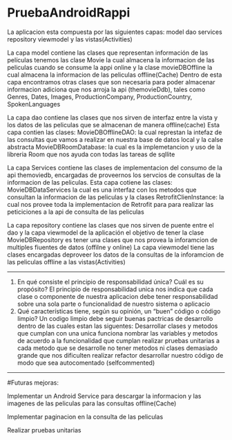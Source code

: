 # PruebaAndroidRappi

La aplicacion esta compuesta por las siguientes capas:
model
dao
services
repository
viewmodel
y las vistas(Activities)

La capa model contiene las clases que representan información de las películas 
tenemos las clase Movie la cual almacena la informacion de las peliculas cuando se consume la appi online
y la clase movieDBOffline la cual almacena la informacion de las peliculas offline(Cache)
Dentro de esta capa encontramos otras clases que son necesaria para poder almacenar informacion adiciona que nos arroja la api (themovieDdb), tales como
Genres, Dates, Images, ProductionCompany, ProductionCountry, SpokenLanguages

La capa dao contiene las clases que nos sirven de interfaz entre la vista y los datos de las peliculas que se almacenan de manera offline(cache)
Esta capa contien las clases:
MovieDBOfflineDAO: la cual represtan la intefaz de las consultas que vamos a realizar en nuestra base de datos local
y la calse abstracta MovieDBRoomDatabase: la cual es la implemetancion y uso de la libreria Room que nos ayuda con todas las tareas de sqllite

La capa Services contiene las clases de implementacion del consumo de la api themoviedb,  encargadas de proveernos los servcios de consultas de la informacion de las peliculas.
Esta capa cotiene las clases: MovieDBDataServices la cual es una interfaz con los metodos que consultan la informacion de las peliculas
y la clases RetrofitClienInstance: la cual nos provee toda la implementacion de Retrofit para para realizar las peticiciones a la api de consulta de las peliculas

La capa repository contiene las clases que nos sirven de puente entre el dao y la capa viewmodel de la aplicación
el objetivo de tener la clase MovieDBRepository es tener una clases que nos provea la inforamcion de multiples fiuentes de datos (offilne y online)
La capa viewmodel tiene las clases encargadas deproveer los datos de la consultas de la inforamcion de las peliculas offline a las vistas(Activities)
___
1. En qué consiste el principio de responsabilidad única? Cuál es su propósito? 
El principio de responsabilidad unica nos indica que cada clase o componente de nuestra aplicacion debe tener responsabilidad sobre una sola parte o funcionalidad de nuestro sistema o aplicacio
2. Qué características tiene, según su opinión, un “buen” código o código limpio? 
Un codigo limpio debe seguir buenas pactricas de desarrollo dentro de las cuales estan las siguentes:
Desarrollar clases y metodos que cumplan con una unica funciona
nombrar las variables y metodos de acuerdo a la funcionalidad que cumplan
realizar pruebas unitarias a cada metodo que se desarrolle
no tener metodos ni clases demasiado grande que nos dificulten realizar refactor
desarrollar nuestro código de modo que sea autocomentado (selfcommented)
___
#Futuras mejoras:

Implementar un Android Service para descargar la informacion y las imagenes de las peliculas para las consultas offline(Cache) 

Implementar paginacion en la consulta de las peliculas 

Realizar pruebas unitarias
